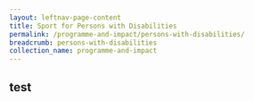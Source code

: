 ```yaml
---
layout: leftnav-page-content
title: Sport for Persons with Disabilities
permalink: /programme-and-impact/persons-with-disabilities/
breadcrumb: persons-with-disabilities
collection_name: programme-and-impact
---
```


## test
